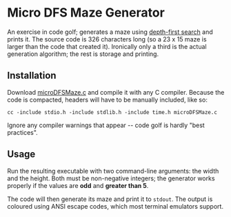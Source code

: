 # Micro DFS Maze Generator

An exercise in code golf; generates a maze using [depth-first search](https://en.wikipedia.org/wiki/Maze_generation_algorithm#Randomized_depth-first_search) and prints it.
The source code is 326 characters long (so a 23 x 15 maze is larger than the code that created it).
Ironically only a third is the actual generation algorithm; the rest is storage and printing.

## Installation

Download [microDFSMaze.c](microDFSMaze.c) and compile it with any C compiler.
Because the code is compacted, headers will have to be manually included, like so:
```
cc -include stdio.h -include stdlib.h -include time.h microDFSMaze.c
```
Ignore any compiler warnings that appear -- code golf is hardly "best practices".

## Usage

Run the resulting executable with two command-line arguments: the width and the height.
Both must be non-negative integers; the generator works properly if the values are **odd** and **greater than 5**.

The code will then generate its maze and print it to `stdout`. The output is coloured using ANSI escape codes, which most terminal emulators support.
